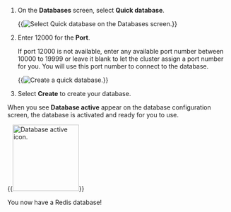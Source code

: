 1. On the **Databases** screen, select **Quick database**.

    {{<image filename="images/rs/screenshots/databases/db-screen.png" alt="Select Quick database on the Databases screen." >}}

1. Enter 12000 for the **Port**.

    If port 12000 is not available, enter any available port number between 10000 to 19999 or leave it blank to let the cluster assign a port number for you. You will use this port number to connect to the database.

    {{<image filename="images/rs/screenshots/databases/quick-db-7-8-2.png" alt="Create a quick database." >}}

1. Select **Create** to create your database.

When you see **Database active** appear on the database configuration screen, the database is activated and ready for you to use.

{{<image filename="images/rs/icons/db-active-icon.png" width="150px" alt="Database active icon." >}}


You now have a Redis database!